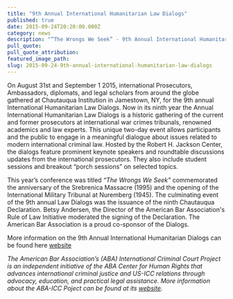 ```yaml
---
title: "9th Annual International Humanitarian Law Dialogs"
published: true
date: 2015-09-24T20:20:00.000Z
category: news
description: "“The Wrongs We Seek” - 9th Annual International Humanitarian Law Dialogs, August 31st and September 1st 2015. Encouraging encourage States and the international community to fulfill the promise of international law they created and to advance the field of International Humanitarian Law."
pull_quote:
pull_quote_attribution:
featured_image_path:
slug: 2015-09-24-9th-annual-international-humanitarian-law-dialogs
---
```


On August 31st and September 1 2015, international Prosecutors, Ambassadors, diplomats, and legal scholars from around the globe gathered at Chautauqua Institution in Jamestown, NY, for the 9th annual International Humanitarian Law Dialogs. Now in its ninth year the Annual International Humanitarian Law Dialogs is a historic gathering of the current and former prosecutors at international war crimes tribunals, renowned academics and law experts. This unique two-day event allows participants and the public to engage in a meaningful dialogue about issues related to modern international criminal law. <font>Hosted by the Robert H. Jackson Center, the dialogs feature prominent keynote speakers and roundtable discussions updates from the international prosecutors. They also include student sessions and breakout “porch sessions” on selected topics.</font>

<font><font>

This year’s conference was titled _“The Wrongs We Seek”_ commemorated the anniversary of the Srebrenica Massacre (1995) and the opening of the International Military Tribunal at Nuremberg (1945). The culminating event of the 9th annual Law Dialogs was the issuance of the ninth Chautauqua Declaration. Betsy Andersen, the Director of the American Bar Association's Rule of Law Initiative moderated the signing of the Declaration. The American Bar Association is a proud co-sponsor of the Dialogs.

More information on the 9th Annual International Humanitarian Dialogs can be found here [website](http://www.international-criminal-justice-today.org/cms/#/wh/content/events/-JzMsJ5MzsPpjBQwRzSR )

_The American Bar Association’s (ABA) International Criminal Court Project is an independent initiative of the ABA Center for Human Rights that advances international criminal justice and US-ICC relations through advocacy, education, and practical legal assistance. More information about the ABA-ICC Poject can be found at its_ [<u>_website_</u>](http://www.international-criminal-justice-today.org/news/current-accountability-options-for-international-crimes-committed-in-syria/aba-icc.org/)_._</font></font>
